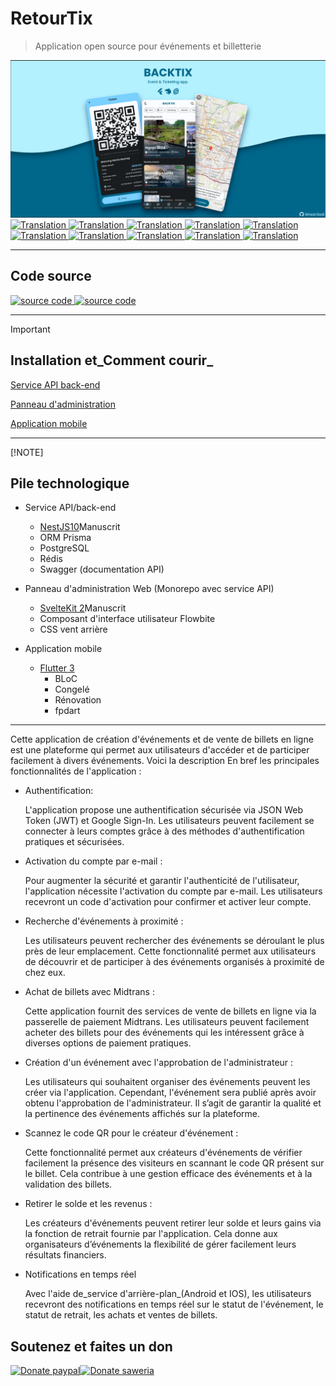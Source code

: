 # RetourTix

> Application open source pour événements et billetterie

<img src="assets/social_preview.png" alt="BackTix">

<a href="./README.md">
  <img alt="Translation" src="https://img.shields.io/badge/Bahasa_Indonesia-blue?style=for-the-badge&logo=googletranslate&logoColor=blue&labelColor=white">
</a>
<a href="./README.en.md">
  <img alt="Translation" src="https://img.shields.io/badge/English-blue?style=for-the-badge&logo=googletranslate&logoColor=blue&labelColor=white">
</a>
<a href="./README.zh-CN.md">
  <img alt="Translation" src="https://img.shields.io/badge/简体中文-blue?style=for-the-badge&logo=googletranslate&logoColor=blue&labelColor=white">
</a>
<a href="./README.ja.md">
  <img alt="Translation" src="https://img.shields.io/badge/日本語-blue?style=for-the-badge&logo=googletranslate&logoColor=blue&labelColor=white">
</a>
<a href="./README.ar.md">
  <img alt="Translation" src="https://img.shields.io/badge/Arabic_عربي-blue?style=for-the-badge&logo=googletranslate&logoColor=blue&labelColor=white">
</a>
<a href="./README.pt.md">
  <img alt="Translation" src="https://img.shields.io/badge/Português-blue?style=for-the-badge&logo=googletranslate&logoColor=blue&labelColor=white">
</a>
<a href="./README.es.md">
  <img alt="Translation" src="https://img.shields.io/badge/Español-blue?style=for-the-badge&logo=googletranslate&logoColor=blue&labelColor=white">
</a>
<a href="./README.fr.md">
  <img alt="Translation" src="https://img.shields.io/badge/Français-blue?style=for-the-badge&logo=googletranslate&logoColor=blue&labelColor=white">
</a>
<a href="./README.vi.md">
  <img alt="Translation" src="https://img.shields.io/badge/Tiếng_Việt-blue?style=for-the-badge&logo=googletranslate&logoColor=blue&labelColor=white">
</a>
<a href="./README.hi.md">
  <img alt="Translation" src="https://img.shields.io/badge/Hindi_हिंदी-blue?style=for-the-badge&logo=googletranslate&logoColor=blue&labelColor=white">
</a>

* * *

## Code source

<a href="https://github.com/ikhsan3adi/backtix-app">
  <img height='25em' src="https://img.shields.io/badge/BackTix_App-027DFD?style=for-the-badge&logo=github&logoColor=white" title="ikhsan3adi" alt="source code" />
</a>

<a href="https://github.com/ikhsan3adi/backtix-service">
  <img height='25em' src="https://img.shields.io/badge/BackTix_Api_Service & Admin panel-ea2845?style=for-the-badge&logo=github&logoColor=white" title="ikhsan3adi" alt="source code" />
</a>

* * *

> [!IMPORTANT]
>
> ## Installation et_Comment courir_
>
> [Service API back-end](docs/api-service.md)
>
> [Panneau d'administration](docs/admin-panel.md)
>
> [Application mobile](docs/mobile-app.md)
>
> * * *
>
> [!NOTE]
>
> ## Pile technologique
>
> -   Service API/back-end
>
>     -   [NestJS10](https://nestjs.com/)Manuscrit
>     -   ORM Prisma
>     -   PostgreSQL
>     -   Rédis
>     -   Swagger (documentation API)
>
> -   Panneau d'administration Web (Monorepo avec service API)
>
>     -   [SvelteKit 2](https://kit.svelte.dev/)Manuscrit
>     -   Composant d'interface utilisateur Flowbite
>     -   CSS vent arrière
>
> -   Application mobile
>
>     -   [Flutter 3](https://flutter.dev/)
>         -   BLoC
>         -   Congelé
>         -   Rénovation
>         -   fpdart

* * *

Cette application de création d'événements et de vente de billets en ligne est une plateforme qui permet aux utilisateurs d'accéder et de participer facilement à divers événements. Voici la description
En bref les principales fonctionnalités de l'application :

-   Authentification:

    L'application propose une authentification sécurisée via JSON Web Token (JWT) et Google Sign-In. Les utilisateurs peuvent facilement se connecter à leurs comptes grâce à des méthodes d'authentification pratiques et sécurisées.

-   Activation du compte par e-mail :

    Pour augmenter la sécurité et garantir l'authenticité de l'utilisateur, l'application nécessite l'activation du compte par e-mail. Les utilisateurs recevront un code d'activation pour confirmer et activer leur compte.

-   Recherche d'événements à proximité :

    Les utilisateurs peuvent rechercher des événements se déroulant le plus près de leur emplacement. Cette fonctionnalité permet aux utilisateurs de découvrir et de participer à des événements organisés à proximité de chez eux.

-   Achat de billets avec Midtrans :

    Cette application fournit des services de vente de billets en ligne via la passerelle de paiement Midtrans. Les utilisateurs peuvent facilement acheter des billets pour des événements qui les intéressent grâce à diverses options de paiement pratiques.

-   Création d'un événement avec l'approbation de l'administrateur :

    Les utilisateurs qui souhaitent organiser des événements peuvent les créer via l'application. Cependant, l'événement sera publié après avoir obtenu l'approbation de l'administrateur. Il s’agit de garantir la qualité et la pertinence des événements affichés sur la plateforme.

-   Scannez le code QR pour le créateur d'événement :

    Cette fonctionnalité permet aux créateurs d'événements de vérifier facilement la présence des visiteurs en scannant le code QR présent sur le billet. Cela contribue à une gestion efficace des événements et à la validation des billets.

-   Retirer le solde et les revenus :

    Les créateurs d'événements peuvent retirer leur solde et leurs gains via la fonction de retrait fournie par l'application. Cela donne aux organisateurs d’événements la flexibilité de gérer facilement leurs résultats financiers.

-   Notifications en temps réel

    Avec l'aide de_service d'arrière-plan_(Android et IOS), les utilisateurs recevront des notifications en temps réel sur le statut de l'événement, le statut de retrait, les achats et ventes de billets.

## Soutenez et faites un don

[![Donate paypal](https://img.shields.io/badge/Donate-PayPal-green.svg?style=for-the-badge)](https://paypal.me/xannxett?country.x=ID&locale.x=en_US)[![Donate saweria](https://img.shields.io/badge/Donate-Saweria-red?style=for-the-badge&link=https%3A%2F%2Fsaweria.co%2Fxiboxann)](https://saweria.co/xiboxann)
